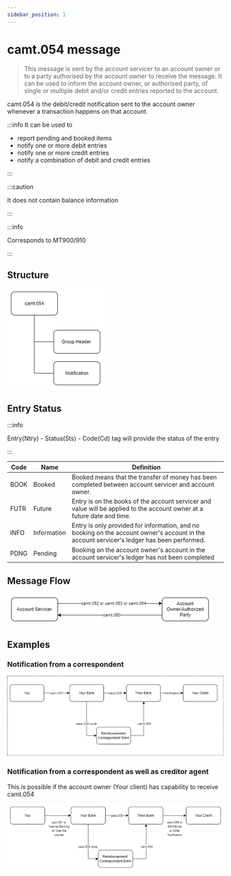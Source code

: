 ```yaml
---
sidebar_position: 1
---
```


# camt.054 message

> This message is sent by the account servicer to an account owner or to a party authorised by the account owner to receive the message. It can be used to inform the account owner, or authorised party, of single or multiple debit and/or credit entries reported to the account.

camt.054 is the debit/credit notification sent to the account owner whenever a transaction happens on that account.

:::info
It can be used to

- report pending and booked items
- notify one or more debit entries
- notify one or more credit entries
- notify a combination of debit and credit entries

:::

:::caution

It does not contain balance information

:::

:::info

Corresponds to MT900/910

:::

## Structure

![Structure](./img/camt.054.structure.png)

## Entry Status

:::info

Entry(Ntry) - Status(Sts) - Code(Cd) tag will provide the status of the entry

:::

| Code | Name        | Definition                                                                                                                                 |
| ---- | ----------- | ------------------------------------------------------------------------------------------------------------------------------------------ |
| BOOK | Booked      | Booked means that the transfer of money has been completed between account servicer and account owner.                                     |
| FUTR | Future      | Entry is on the books of the account servicer and value will be applied to the account owner at a future date and time.                    |
| INFO | Information | Entry is only provided for information, and no booking on the account owner's account in the account servicer's ledger has been performed. |
| PDNG | Pending     | Booking on the account owner's account in the account servicer's ledger has not been completed                                             |

## Message Flow

![Messahe Flow](../camt.052/img/camt.052.053.054.060.png)

## Examples

### Notification from a correspondent

![Cover](../../pacs/pacs.008/img/cover.png)

### Notification from a correspondent as well as creditor agent

This is possible if the account owner (Your client) has capability to receive camt.054

![agent](./img/camt.054-1.png)
